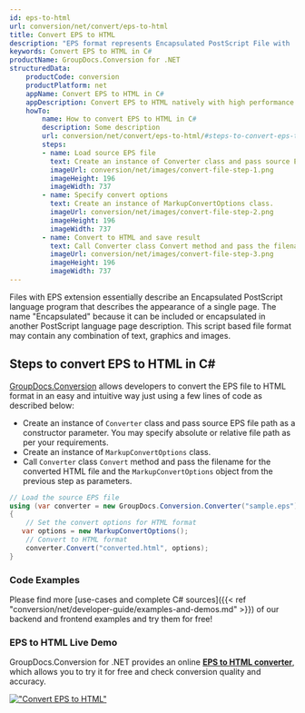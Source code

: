 ```yaml
---
id: eps-to-html
url: conversion/net/convert/eps-to-html
title: Convert EPS to HTML
description: "EPS format represents Encapsulated PostScript File with .eps extension. Learn how to convert EPS to HTML file programmatically in C# language using GroupDocs.Conversion for .NET library."
keywords: Convert EPS to HTML in C#
productName: GroupDocs.Conversion for .NET
structuredData:
    productCode: conversion
    productPlatform: net
    appName: Convert EPS to HTML in C#
    appDescription: Convert EPS to HTML natively with high performance using C# language and server side GroupDocs.Conversion for .NET APIs, without the use of any software like Microsoft or Open Office.
    howTo:
        name: How to convert EPS to HTML in C# 
        description: Some description
        url: conversion/net/convert/eps-to-html/#steps-to-convert-eps-to-html-in-c
        steps:
        - name: Load source EPS file 
          text: Create an instance of Converter class and pass source EPS file path as a constructor parameter. You may specify absolute or relative file path as per your requirements. 
          imageUrl: conversion/net/images/convert-file-step-1.png
          imageHeight: 196
          imageWidth: 737
        - name: Specify convert options 
          text: Create an instance of MarkupConvertOptions class.
          imageUrl: conversion/net/images/convert-file-step-2.png
          imageHeight: 196
          imageWidth: 737
        - name: Convert to HTML and save result 
          text: Call Converter class Convert method and pass the filename for the converted HTML file and the MarkupConvertOptions object from the previous step as parameters.
          imageUrl: conversion/net/images/convert-file-step-3.png
          imageHeight: 196
          imageWidth: 737
---
```


Files with EPS extension essentially describe an Encapsulated PostScript language program that describes the appearance of a single page. The name "Encapsulated" because it can be included or encapsulated in another PostScript language page description. This script based file format may contain any combination of text, graphics and images.

## Steps to convert EPS to HTML in C#

[GroupDocs.Conversion](https://products.groupdocs.com/conversion/net) allows developers to convert the EPS file to HTML format in an easy and intuitive way just using a few lines of code as described below:

* Create an instance of `Converter` class and pass source EPS file path as a constructor parameter. You may specify absolute or relative file path as per your requirements. 
* Create an instance of `MarkupConvertOptions` class.
* Call `Converter` class `Convert` method and pass the filename for the converted HTML file and the `MarkupConvertOptions` object from the previous step as parameters.

```csharp
// Load the source EPS file
using (var converter = new GroupDocs.Conversion.Converter("sample.eps"))
{
    // Set the convert options for HTML format
   var options = new MarkupConvertOptions();
    // Convert to HTML format
    converter.Convert("converted.html", options);
}
```

### Code Examples

Please find more [use-cases and complete C# sources]({{< ref "conversion/net/developer-guide/examples-and-demos.md" >}}) of our backend and frontend examples and try them for free!

### EPS to HTML Live Demo

GroupDocs.Conversion for .NET provides an online [**EPS to HTML converter**](https://products.groupdocs.app/conversion/eps-to-html), which allows you to try it for free and check conversion quality and accuracy.

[!["Convert EPS to HTML"](conversion/net/images/convert-to-html/convert-eps-to-html.png)](https://products.groupdocs.app/conversion/eps-to-html)